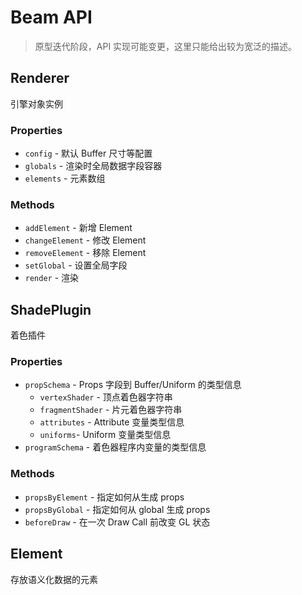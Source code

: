 # Beam API
> 原型迭代阶段，API 实现可能变更，这里只能给出较为宽泛的描述。


## Renderer
引擎对象实例

### Properties
* `config` - 默认 Buffer 尺寸等配置
* `globals` - 渲染时全局数据字段容器
* `elements` - 元素数组

### Methods
* `addElement` - 新增 Element
* `changeElement` - 修改 Element
* `removeElement` - 移除 Element
* `setGlobal` - 设置全局字段
* `render` - 渲染


## ShadePlugin
着色插件

### Properties
* `propSchema` - Props 字段到 Buffer/Uniform 的类型信息
  * `vertexShader` - 顶点着色器字符串
  * `fragmentShader` - 片元着色器字符串
  * `attributes` - Attribute 变量类型信息
  * `uniforms`- Uniform 变量类型信息
* `programSchema` - 着色器程序内变量的类型信息

### Methods
* `propsByElement` - 指定如何从生成 props
* `propsByGlobal` - 指定如何从 global 生成 props
* `beforeDraw` - 在一次 Draw Call 前改变 GL 状态


## Element
存放语义化数据的元素
